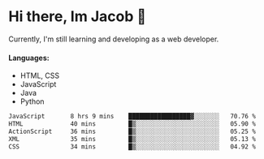 # Hi there, Im Jacob 👋
Currently, I'm still learning and developing as a web developer.

#### Languages:
- HTML, CSS
- JavaScript
- Java
- Python

<!--START_SECTION:waka-->

```txt
JavaScript       8 hrs 9 mins    █████████████████▓░░░░░░░   70.76 %
HTML             40 mins         █▒░░░░░░░░░░░░░░░░░░░░░░░   05.90 %
ActionScript     36 mins         █▒░░░░░░░░░░░░░░░░░░░░░░░   05.25 %
XML              35 mins         █▒░░░░░░░░░░░░░░░░░░░░░░░   05.13 %
CSS              34 mins         █▒░░░░░░░░░░░░░░░░░░░░░░░   04.92 %
```

<!--END_SECTION:waka-->
